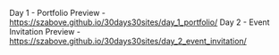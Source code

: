
Day 1 - Portfolio
  Preview -   https://szabove.github.io/30days30sites/day_1_portfolio/
Day 2 - Event Invitation
  Preview -   https://szabove.github.io/30days30sites/day_2_event_invitation/
